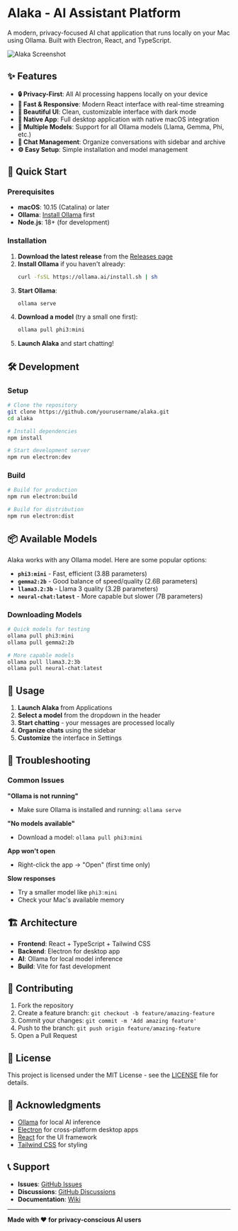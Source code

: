 # Alaka - AI Assistant Platform

A modern, privacy-focused AI chat application that runs locally on your Mac using Ollama. Built with Electron, React, and TypeScript.

![Alaka Screenshot](public/icon.png)

## ✨ Features

- **🔒 Privacy-First**: All AI processing happens locally on your device
- **🚀 Fast & Responsive**: Modern React interface with real-time streaming
- **🎨 Beautiful UI**: Clean, customizable interface with dark mode
- **📱 Native App**: Full desktop application with native macOS integration
- **🤖 Multiple Models**: Support for all Ollama models (Llama, Gemma, Phi, etc.)
- **💬 Chat Management**: Organize conversations with sidebar and archive
- **⚙️ Easy Setup**: Simple installation and model management

## 🚀 Quick Start

### Prerequisites

- **macOS**: 10.15 (Catalina) or later
- **Ollama**: [Install Ollama](https://ollama.ai/download) first
- **Node.js**: 18+ (for development)

### Installation

1. **Download the latest release** from the [Releases page](https://github.com/yourusername/alaka/releases)
2. **Install Ollama** if you haven't already:
   ```bash
   curl -fsSL https://ollama.ai/install.sh | sh
   ```
3. **Start Ollama**:
   ```bash
   ollama serve
   ```
4. **Download a model** (try a small one first):
   ```bash
   ollama pull phi3:mini
   ```
5. **Launch Alaka** and start chatting!

## 🛠️ Development

### Setup

```bash
# Clone the repository
git clone https://github.com/yourusername/alaka.git
cd alaka

# Install dependencies
npm install

# Start development server
npm run electron:dev
```

### Build

```bash
# Build for production
npm run electron:build

# Build for distribution
npm run electron:dist
```

## 📦 Available Models

Alaka works with any Ollama model. Here are some popular options:

- **`phi3:mini`** - Fast, efficient (3.8B parameters)
- **`gemma2:2b`** - Good balance of speed/quality (2.6B parameters)
- **`llama3.2:3b`** - Llama 3 quality (3.2B parameters)
- **`neural-chat:latest`** - More capable but slower (7B parameters)

### Downloading Models

```bash
# Quick models for testing
ollama pull phi3:mini
ollama pull gemma2:2b

# More capable models
ollama pull llama3.2:3b
ollama pull neural-chat:latest
```

## 🎯 Usage

1. **Launch Alaka** from Applications
2. **Select a model** from the dropdown in the header
3. **Start chatting** - your messages are processed locally
4. **Organize chats** using the sidebar
5. **Customize** the interface in Settings

## 🔧 Troubleshooting

### Common Issues

**"Ollama is not running"**
- Make sure Ollama is installed and running: `ollama serve`

**"No models available"**
- Download a model: `ollama pull phi3:mini`

**App won't open**
- Right-click the app → "Open" (first time only)

**Slow responses**
- Try a smaller model like `phi3:mini`
- Check your Mac's available memory

## 🏗️ Architecture

- **Frontend**: React + TypeScript + Tailwind CSS
- **Backend**: Electron for desktop app
- **AI**: Ollama for local model inference
- **Build**: Vite for fast development

## 🤝 Contributing

1. Fork the repository
2. Create a feature branch: `git checkout -b feature/amazing-feature`
3. Commit your changes: `git commit -m 'Add amazing feature'`
4. Push to the branch: `git push origin feature/amazing-feature`
5. Open a Pull Request

## 📄 License

This project is licensed under the MIT License - see the [LICENSE](LICENSE) file for details.

## 🙏 Acknowledgments

- [Ollama](https://ollama.ai) for local AI inference
- [Electron](https://electronjs.org) for cross-platform desktop apps
- [React](https://reactjs.org) for the UI framework
- [Tailwind CSS](https://tailwindcss.com) for styling

## 📞 Support

- **Issues**: [GitHub Issues](https://github.com/yourusername/alaka/issues)
- **Discussions**: [GitHub Discussions](https://github.com/yourusername/alaka/discussions)
- **Documentation**: [Wiki](https://github.com/yourusername/alaka/wiki)

---

**Made with ❤️ for privacy-conscious AI users**
